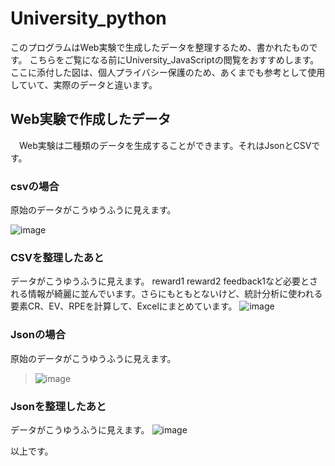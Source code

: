# University_python
このプログラムはWeb実験で生成したデータを整理するため、書かれたものです。
こちらをご覧になる前にUniversity_JavaScriptの閲覧をおすすめします。
ここに添付した図は、個人プライバシー保護のため、あくまでも参考として使用していて、実際のデータと違います。

## Web実験で作成したデータ
　Web実験は二種類のデータを生成することができます。それはJsonとCSVです。
 ### csvの場合
 原始のデータがこうゆうふうに見えます。
					
![image](https://user-images.githubusercontent.com/71746534/115003245-94b9ce80-9ee0-11eb-8496-7651a87619df.png)

### CSVを整理したあと
データがこうゆうふうに見えます。
reward1 reward2 feedback1など必要とされる情報が綺麗に並んでいます。さらにもともとないけど、統計分析に使われる要素CR、EV、RPEを計算して、Excelにまとめています。
![image](https://user-images.githubusercontent.com/71746534/115003528-dba7c400-9ee0-11eb-9dac-b34c88698c46.png)

### Jsonの場合
原始のデータがこうゆうふうに見えます。
>![image](https://user-images.githubusercontent.com/71746534/115004832-342b9100-9ee2-11eb-92d1-7e06164c049d.png)

### Jsonを整理したあと
データがこうゆうふうに見えます。
![image](https://user-images.githubusercontent.com/71746534/115004958-54f3e680-9ee2-11eb-9ea5-b27342af66ae.png)

以上です。
